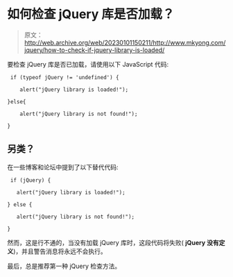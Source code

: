 # 如何检查 jQuery 库是否加载？

> 原文：<http://web.archive.org/web/20230101150211/http://www.mkyong.com/jquery/how-to-check-if-jquery-library-is-loaded/>

要检查 jQuery 库是否已加载，请使用以下 JavaScript 代码:

```
 if (typeof jQuery != 'undefined') {

    alert("jQuery library is loaded!");

}else{

    alert("jQuery library is not found!");

} 
```

## 另类？

在一些博客和论坛中提到了以下替代代码:

```
 if (jQuery) {  

   alert("jQuery library is loaded!");

} else {

   alert("jQuery library is not found!");

} 
```

然而，这是行不通的，当没有加载 jQuery 库时，这段代码将失败( **jQuery 没有定义**)，并且警告消息将永远不会执行。

最后，总是推荐第一种 jQuery 检查方法。

<input type="hidden" id="mkyong-current-postId" value="5183">